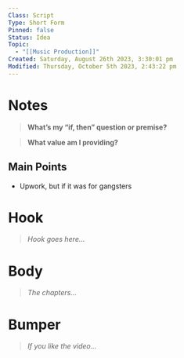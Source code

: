 ```yaml
---
Class: Script
Type: Short Form
Pinned: false
Status: Idea
Topic:
  - "[[Music Production]]"
Created: Saturday, August 26th 2023, 3:30:01 pm
Modified: Thursday, October 5th 2023, 2:43:22 pm
---
```


# Notes

> **What’s my “if, then” question or premise?**

> **What value am I providing?**

## Main Points

- Upwork, but if it was for gangsters

# Hook

> *Hook goes here…*

# Body

> *The chapters…*

# Bumper

> *If you like the video…*
